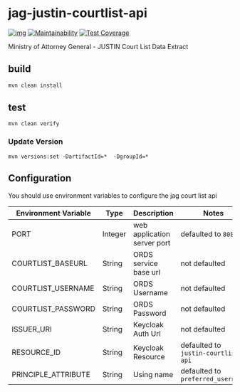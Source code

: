 
# jag-justin-courtlist-api

[![img](https://img.shields.io/badge/Lifecycle-Experimental-339999)](https://github.com/bcgov/repomountie/blob/master/doc/lifecycle-badges.md) 
[![Maintainability](https://api.codeclimate.com/v1/badges/689bc526eb193c7602d6/maintainability)](https://codeclimate.com/github/bcgov/jag-justin-courtlist-api/maintainability)
[![Test Coverage](https://api.codeclimate.com/v1/badges/689bc526eb193c7602d6/test_coverage)](https://codeclimate.com/github/bcgov/jag-justin-courtlist-api/test_coverage)

Ministry of Attorney General - JUSTIN Court List Data Extract

## build

```bash
mvn clean install
```

## test

```
mvn clean verify
```

### Update Version

```
mvn versions:set -DartifactId=*  -DgroupId=*
```

## Configuration

You should use environment variables to configure the jag court list api

| Environment Variable            | Type    | Description                                  | Notes                          |
| ------------------------------- | ------- | -------------------------------------------- | ------------------------------ |
| PORT                            | Integer | web application server port                  | defaulted to `8083`            |
| COURTLIST_BASEURL               | String  | ORDS service base url                        | not defaulted                  |
| COURTLIST_USERNAME              | String  | ORDS Username                                | not defaulted                  |
| COURTLIST_PASSWORD              | String  | ORDS Password                                | not defaulted                  |
| ISSUER_URI                      | String  | Keycloak Auth Url                            | not defaulted                  |  not defaulted                  |
| RESOURCE_ID                     | String  | Keycloak Resource                            | defaulted to `justin-courtlist-api` |
| PRINCIPLE_ATTRIBUTE             | String  | Using name                                   | defaulted to `preferred_username`        |

